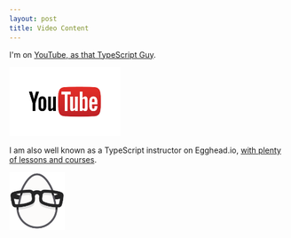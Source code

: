 ```yaml
---
layout: post
title: Video Content
---
```


I'm on [YouTube, as that TypeScript Guy](https://youtube.com/basaratali).

<a href="https://youtube.com/basaratali"><img width="200px" src="/img/youtube.png"/></a>

I am also well known as a TypeScript instructor on Egghead.io, [with plenty of lessons and courses](https://egghead.io/instructors/basarat-ali-syed?af=bxr3i).

<a href="https://egghead.io/instructors/basarat-ali-syed?af=bxr3i"><img width="100px" src="/img/egghead.png"/></a>


